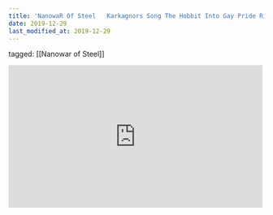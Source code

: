 ```yaml
---
title: 'NanowaR Of Steel   Karkagnors Song The Hobbit Into Gay Pride Ride 2010 - YouTube'
date: 2019-12-29
last_modified_at: 2019-12-29
---
```

tagged: [[Nanowar of Steel]]
<iframe allow="accelerometer; autoplay; clipboard-write; encrypted-media; gyroscope; picture-in-picture" allowfullscreen="" frameborder="0" height="281" id="youtube_iframe" src="https://www.youtube.com/embed/Arh4_98Dx8g?feature=oembed&amp;enablejsapi=1&amp;origin=https://safe.txmblr.com&amp;wmode=opaque" width="500"></iframe>